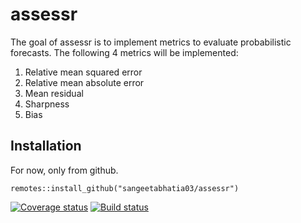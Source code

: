 # assessr

The goal of assessr is to implement metrics to evaluate probabilistic 
forecasts. The following 4 metrics will be implemented:
1. Relative mean squared error
2. Relative mean absolute error
3. Mean residual
4. Sharpness
5. Bias

## Installation

For now, only from github.

```{r}
remotes::install_github("sangeetabhatia03/assessr")
```

[![Coverage status](https://codecov.io/gh/sangeetabhatia03/assessR/branch/master/graph/badge.svg)](https://codecov.io/github/sangeetabhatia03/assessr?branch=master)
[![Build status](https://travis-ci.org/sangeetabhatia03/assessr.svg?branch=master)](https://travis-ci.org/sangeetabhatia03/assessr.svg?branch=master)
